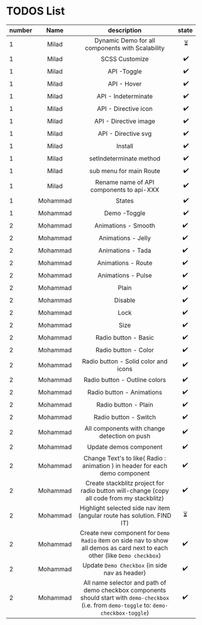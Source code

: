 # TODOS List


| number | Name |                                           description                                      | state
| ------ |:-----------:|:-----------:| :-----------------------------------------------------------------------------------------:|
|    1   |  Milad      |  Dynamic Demo for all components with Scalability                                           |️️ ⏳ 
|    1   |  Milad      |  SCSS Customize                                                                             |️️ ✔️
|    1   |  Milad      |  API -Toggle                                                                                |️️ ✔️
|    1   |  Milad      |  API - Hover                                                                                |️️ ✔️
|    1   |  Milad      |  API - Indeterminate                                                                        |️️ ✔️ 
|    1   |  Milad      |  API - Directive icon                                                                       |️️ ✔️
|    1   |  Milad      |  API - Directive image                                                                      |️️ ✔️
|    1   |  Milad      |  API - Directive svg                                                                        |️️ ✔️
|    1   |  Milad      |  Install                                                                                    |️️ ✔️
|    1   |  Milad      |  setIndeterminate method                                                                    |️️ ✔️
|    1   |  Milad      |  sub menu for main Route                                                                    |️️ ✔️
|    1   |  Milad      |  Rename name of API components to api-XXX                                                   |️️ ✔️
|    1   |  Mohammad   |  States                                                                                     |️️ ✔️ 
|    1   |  Mohammad   |  Demo -Toggle                                                                               |️️ ✔️ 
|    2   |  Mohammad   |  Animations - Smooth                                                                        | ✔️
|    2   |  Mohammad   |  Animations - Jelly                                                                         | ✔️
|    2   |  Mohammad   |  Animations - Tada                                                                          | ✔️
|    2   |  Mohammad   |  Animations - Route                                                                         | ✔️
|    2   |  Mohammad   |  Animations - Pulse                                                                         | ✔️
|    2   |  Mohammad   |  Plain                                                                                      | ✔️
|    2   |  Mohammad   |  Disable                                                                                    | ✔️
|    2   |  Mohammad   |  Lock                                                                                       | ✔️
|    2   |  Mohammad   |  Size                                                                                       | ✔️
|    2   |  Mohammad   |  Radio button - Basic                                                                       | ✔️
|    2   |  Mohammad   |  Radio button - Color                                                                       | ✔️
|    2   |  Mohammad   |  Radio button - Solid color and icons                                                       | ✔️
|    2   |  Mohammad   |  Radio button - Outline colors                                                              | ✔️
|    2   |  Mohammad   |  Radio button - Animations                                                                  | ✔️
|    2   |  Mohammad   |  Radio button - Plain                                                                       | ✔️
|    2   |  Mohammad   |  Radio button - Switch                                                                      | ✔️
|    2   |  Mohammad   |  All components with change detection on push                                               | ✔️
|    2   |  Mohammad   |  Update demos component                                                                     | ✔️
|    2   |  Mohammad   |  Change Text's to like( Radio : animation ) in header for each demo component               | ✔️
|    2   |  Mohammad   |  Create stackblitz project for radio button will-change (copy all code from my stackblitz)    | ✔️
|    2   |  Mohammad   |  Highlight selected side nav item (angular route has solution. FIND IT)                     | ⏳
|    2   |  Mohammad   |  Create new component for `Demo Radio` item on side nav to show all demos as card next to each other (like `Demo checkbox`)    | ✔️
|    2   |  Mohammad   |  Update `Demo Checkbox` (in side nav as header)                                             | ✔️
|    2   |  Mohammad   |  All name selector and path of demo checkbox components should start with `demo-checkbox` (i.e. from `demo-toggle` to: `demo-checkbox-toggle`) | ✔️

